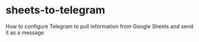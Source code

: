# sheets-to-telegram
How to configure Telegram to pull information from Google Sheets and send it as a message
